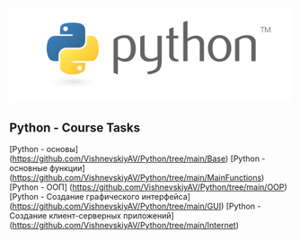 <img src="test.png"><br>

## Python - Course Tasks
[Python - основы] (https://github.com/VishnevskiyAV/Python/tree/main/Base)
[Python - основные функции] (https://github.com/VishnevskiyAV/Python/tree/main/MainFunctions)
[Python - ООП] (https://github.com/VishnevskiyAV/Python/tree/main/OOP)
[Python - Создание графического интерфейса] (https://github.com/VishnevskiyAV/Python/tree/main/GUI)
[Python - Создание клиент-серверных приложений] (https://github.com/VishnevskiyAV/Python/tree/main/Internet)